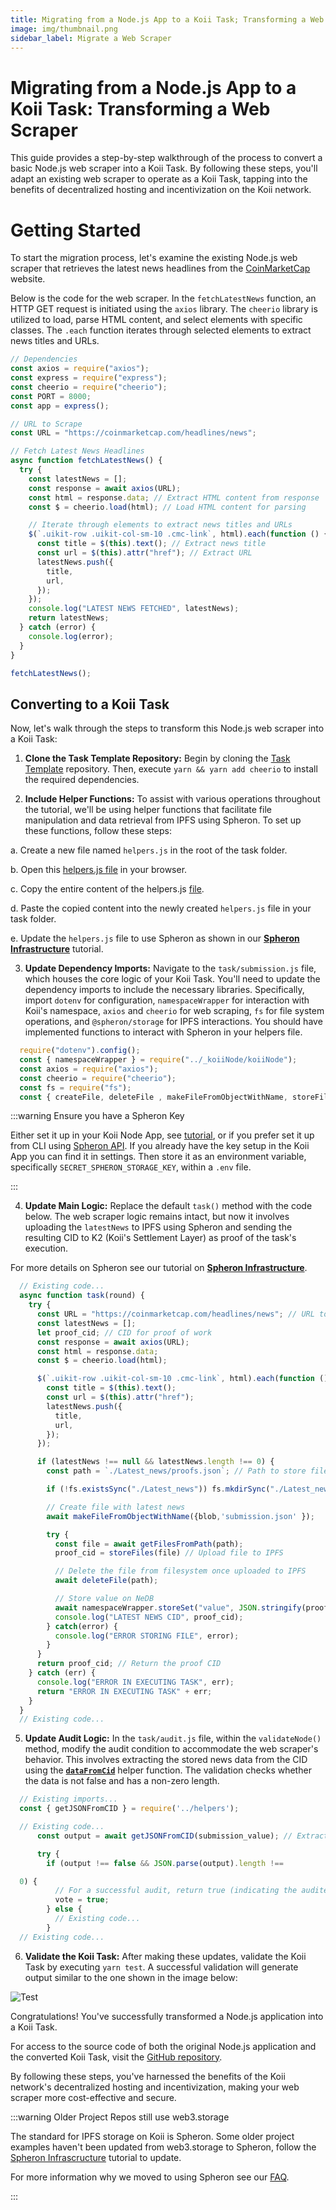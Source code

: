 ```yaml
---
title: Migrating from a Node.js App to a Koii Task; Transforming a Web Scraper
image: img/thumbnail.png
sidebar_label: Migrate a Web Scraper
---
```


# Migrating from a Node.js App to a Koii Task: Transforming a Web Scraper

This guide provides a step-by-step walkthrough of the process to convert a basic Node.js web scraper into a Koii Task. By following these steps, you'll adapt an existing web scraper to operate as a Koii Task, tapping into the benefits of decentralized hosting and incentivization on the Koii network.

# Getting Started

To start the migration process, let's examine the existing Node.js web scraper that retrieves the latest news headlines from the [CoinMarketCap](https://coinmarketcap.com/headlines/news) website.

Below is the code for the web scraper. In the `fetchLatestNews` function, an HTTP GET request is initiated using the `axios` library. The `cheerio` library is utilized to load, parse HTML content, and select elements with specific classes. The `.each` function iterates through selected elements to extract news titles and URLs.

```js
// Dependencies
const axios = require("axios");
const express = require("express");
const cheerio = require("cheerio");
const PORT = 8000;
const app = express();

// URL to Scrape
const URL = "https://coinmarketcap.com/headlines/news";

// Fetch Latest News Headlines
async function fetchLatestNews() {
  try {
    const latestNews = [];
    const response = await axios(URL);
    const html = response.data; // Extract HTML content from response
    const $ = cheerio.load(html); // Load HTML content for parsing

    // Iterate through elements to extract news titles and URLs
    $(`.uikit-row .uikit-col-sm-10 .cmc-link`, html).each(function () {
      const title = $(this).text(); // Extract news title
      const url = $(this).attr("href"); // Extract URL
      latestNews.push({
        title,
        url,
      });
    });
    console.log("LATEST NEWS FETCHED", latestNews);
    return latestNews;
  } catch (error) {
    console.log(error);
  }
}

fetchLatestNews();
```

## Converting to a Koii Task

Now, let's walk through the steps to transform this Node.js web scraper into a Koii Task:

1. **Clone the Task Template Repository:** Begin by cloning the [Task Template](https://github.com/koii-network/task-template) repository. Then, execute `yarn && yarn add cheerio` to install the required dependencies.

2. **Include Helper Functions:** To assist with various operations throughout the tutorial, we'll be using helper functions that facilitate file manipulation and data retrieval from IPFS using Spheron. To set up these functions, follow these steps:

  a. Create a new file named `helpers.js` in the root of the task folder.

  b. Open this [helpers.js file](https://github.com/Giftea/web-scraper/blob/main/koii-task/helpers.js) in your browser.

  c. Copy the entire content of the helpers.js [file](https://github.com/Giftea/web-scraper/blob/main/koii-task/helpers.js).

  d. Paste the copied content into the newly created `helpers.js` file in your task folder.

  e. Update the `helpers.js` file to use Spheron as shown in our **[Spheron Infrastructure](/quickstart/scaling-tasks/spheron-infrastructure)** tutorial.

3. **Update Dependency Imports:** Navigate to the `task/submission.js` file, which houses the core logic of your Koii Task. You'll need to update the dependency imports to include the necessary libraries. Specifically, import `dotenv` for configuration, `namespaceWrapper` for interaction with Koii's namespace, `axios` and `cheerio` for web scraping, `fs` for file system operations, and `@spheron/storage` for IPFS interactions. You should have implemented functions to interact with Spheron in your helpers file.

```js title="/task/submission.js"
  require("dotenv").config();
  const { namespaceWrapper } = require("../_koiiNode/koiiNode");
  const axios = require("axios");
  const cheerio = require("cheerio");
  const fs = require("fs");
  const { createFile, deleteFile , makeFileFromObjectWithName, storeFiles} = require("../helpers");
  ```

:::warning   Ensure you have a Spheron Key

   Either set it up in your Koii Node App, see [tutorial](https://docs.koii.network/koii/faq#tutorial-step-by-step-guide-to-getting-a-spheron-storage-key), or if you prefer set it up from CLI using [Spheron API](https://docs.spheron.network/rest-api/#creating-an-access-token). If you already have the key setup in the Koii App you can find it in settings.  Then store it as an environment variable, specifically `SECRET_SPHERON_STORAGE_KEY`, within a `.env` file.

:::

4. **Update Main Logic:** Replace the default `task()` method with the code below. The web scraper logic remains intact, but now it involves uploading the `latestNews` to IPFS using Spheron and sending the resulting CID to K2 (Koii's Settlement Layer) as proof of the task's execution.

For more details on Spheron see our tutorial on **[Spheron Infrastructure](/quickstart/scaling-tasks/spheron-infrastructure)**.

```js title="/task/submission.js"
  // Existing code...
  async function task(round) {
    try {
      const URL = "https://coinmarketcap.com/headlines/news"; // URL to scrape
      const latestNews = [];
      let proof_cid; // CID for proof of work
      const response = await axios(URL);
      const html = response.data;
      const $ = cheerio.load(html);

      $(`.uikit-row .uikit-col-sm-10 .cmc-link`, html).each(function () {
        const title = $(this).text();
        const url = $(this).attr("href");
        latestNews.push({
          title,
          url,
        });
      });

      if (latestNews !== null && latestNews.length !== 0) {
        const path = `./Latest_news/proofs.json`; // Path to store file

        if (!fs.existsSync("./Latest_news")) fs.mkdirSync("./Latest_news"); // Create directory if not exists

        // Create file with latest news
        await makeFileFromObjectWithName({blob,'submission.json' }); 

        try {
          const file = await getFilesFromPath(path);
          proof_cid = storeFiles(file) // Upload file to IPFS

          // Delete the file from filesystem once uploaded to IPFS
          await deleteFile(path);

          // Store value on NeDB
          await namespaceWrapper.storeSet("value", JSON.stringify(proof_cid)); // Store CID
          console.log("LATEST NEWS CID", proof_cid);
        } catch(error) {
          console.log("ERROR STORING FILE", error);
        }
      }
      return proof_cid; // Return the proof CID
    } catch (err) {
      console.log("ERROR IN EXECUTING TASK", err);
      return "ERROR IN EXECUTING TASK" + err;
    }
  }
  // Existing code...
  ```

5. **Update Audit Logic:** In the `task/audit.js` file, within the `validateNode()` method, modify the audit condition to accommodate the web scraper's behavior. This involves extracting the stored news data from the CID using the [**`dataFromCid`**](https://github.com/Giftea/web-scraper/blob/main/koii-task/helpers.js#L27) helper function. The validation checks whether the data is not false and has a non-zero length.

```js title="/task/audit.js"
  // Existing imports...
  const { getJSONFromCID } = require('../helpers');

  // Existing code...
      const output = await getJSONFromCID(submission_value); // Extract news from CID

      try {
        if (output !== false && JSON.parse(output).length !==

  0) {
          // For a successful audit, return true (indicating the audited node submission is correct)
          vote = true;
        } else {
          // Existing code...
        }
  // Existing code...
  ```

6. **Validate the Koii Task:** After making these updates, validate the Koii Task by executing `yarn test`. A successful validation will generate output similar to the one shown in the image below:

  ![Test](./img/test.png)

Congratulations! You've successfully transformed a Node.js application into a Koii Task.

For access to the source code of both the original Node.js application and the converted Koii Task, visit the [GitHub repository](https://github.com/Giftea/web-scraper).

By following these steps, you've harnessed the benefits of the Koii network's decentralized hosting and incentivization, making your web scraper more cost-effective and secure.

:::warning Older Project Repos still use web3.storage

The standard for IPFS storage on Koii is Spheron. Some older project examples haven't been updated from web3.storage to Spheron, follow the [Spheron Infrascructure](/quickstart/scaling-tasks/spheron-infrastructure) tutorial to update. 

For more information why we moved to using Spheron see our [FAQ](https://docs.koii.network/faq/questions/#q-didnt-koii-used-to-use-web3storage-why-did-we-switch-to-spheron).

:::
